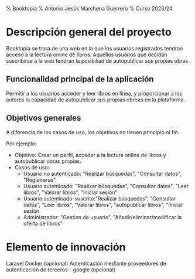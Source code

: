 % Booktopia
% Antonio Jesús Marchena Guerrero
% Curso 2023/24

# Descripción general del proyecto

Booktopia se trara de una web en la que los usuarios registrados tendran 
acceso a la lectura online de libros. Aquellos usuarios que decidan 
suscribirse a la web tendran la posibiliad de autopublicar sus propias
obras.

## Funcionalidad principal de la aplicación

Permitir a los usuarios acceder y leer libros en línea, y proporcionar a 
los autores la capacidad de autopublicar sus propias obreas en la plataforma.

## Objetivos generales

A diferencia de los casos de uso, los objetivos no tienen principio ni fin.

Por ejemplo:

* Objetivo: Crear un perfil, acceder a la lectura online de libros y 
autopublicar obras propias.
* Casos de uso:
    - Usuario no autenticado: "Realizar búsquedas", "Consultar datos", "Registrarse".  
    - Usuario autenticado: "Realizar búsquedas", "Consultar datos", "Leer libros", "Valorar libros", "Iniciar sesión"
    - Usuario autenticado-suscrito:"Realizar búsquedas", "Consultar datos", "Leer libros", "Valorar libros", "autopublicar libros",  "Iniciar sesión
    - Administrador: "Gestion de usuario", "Añadir/eliminar/modificar la oferta de libros"
 
# Elemento de innovación

Laravel
Docker (opcional)
Autenticación mediante proveedores de autenticación de terceros - google (opcional)
